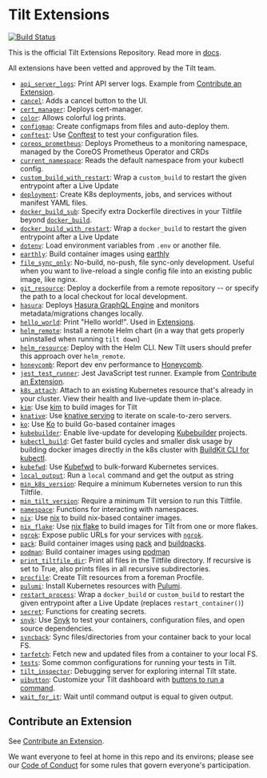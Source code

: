 # Tilt Extensions

[![Build Status](https://circleci.com/gh/tilt-dev/tilt-extensions/tree/master.svg?style=shield)](https://circleci.com/gh/tilt-dev/tilt-extensions)

This is the official Tilt Extensions Repository. Read more in [docs](https://docs.tilt.dev/extensions.html).

All extensions have been vetted and approved by the Tilt team.

- [`api_server_logs`](/api_server_logs): Print API server logs. Example from [Contribute an Extension](https://docs.tilt.dev/contribute_extension.html).
- [`cancel`](/cancel): Adds a cancel button to the UI.
- [`cert_manager`](/cert_manager): Deploys cert-manager.
- [`color`](/color): Allows colorful log prints.
- [`configmap`](/configmap): Create configmaps from files and auto-deploy them.
- [`conftest`](/conftest): Use [Conftest](https://www.conftest.dev/) to test your configuration files.
- [`coreos_prometheus`](/coreos_prometheus): Deploys Prometheus to a monitoring namespace, managed by the CoreOS Prometheus Operator and CRDs
- [`current_namespace`](/current_namespace): Reads the default namespace from your kubectl config.
- [`custom_build_with_restart`](/restart_process): Wrap a `custom_build` to restart the given entrypoint after a Live Update
- [`deployment`](/deployment): Create K8s deployments, jobs, and services without manifest YAML files.
- [`docker_build_sub`](/docker_build_sub): Specify extra Dockerfile directives in your Tiltfile beyond [`docker_build`](https://docs.tilt.dev/api.html#api.docker_build).
- [`docker_build_with_restart`](/restart_process): Wrap a `docker_build` to restart the given entrypoint after a Live Update
- [`dotenv`](/dotenv): Load environment variables from `.env` or another file.
- [`earthly`](/earthly): Build container images using [earthly](https://earthly.dev)
- [`file_sync_only`](/file_sync_only): No-build, no-push, file sync-only development. Useful when you want to live-reload a single config file into an existing public image, like nginx.
- [`git_resource`](/git_resource): Deploy a dockerfile from a remote repository -- or specify the path to a local checkout for local development.
- [`hasura`](/hasura): Deploys [Hasura GraphQL Engine](https://hasura.io/) and monitors metadata/migrations changes locally.
- [`hello_world`](/hello_world): Print "Hello world!". Used in [Extensions](https://docs.tilt.dev/extensions.html).
- [`helm_remote`](/helm_remote): Install a remote Helm chart (in a way that gets properly uninstalled when running `tilt down`)
- [`helm_resource`](/helm_resource): Deploy with the Helm CLI. New Tilt users should prefer this approach over `helm_remote`.
- [`honeycomb`](/honeycomb): Report dev env performance to [Honeycomb](https://honeycomb.io).
- [`jest_test_runner`](/jest_test_runner): Jest JavaScript test runner. Example from [Contribute an Extension](https://docs.tilt.dev/contribute_extension.html).
- [`k8s_attach`](/k8s_attach): Attach to an existing Kubernetes resource that's already in your cluster. View their health and live-update them in-place.
- [`kim`](/kim): Use [kim](https://github.com/rancher/kim) to build images for Tilt
- [`knative`](/knative): Use [knative serving](https://knative.dev/docs/serving/) to iterate on scale-to-zero servers.
- [`ko`](/ko): Use [Ko](https://github.com/google/ko) to build Go-based container images
- [`kubebuilder`](/kubebuilder): Enable live-update for developing [Kubebuilder](https://github.com/kubernetes-sigs/kubebuilder) projects.
- [`kubectl_build`](/kubectl_build): Get faster build cycles and smaller disk usage by building docker images directly in the k8s cluster with [BuildKit CLI for kubectl](https://github.com/vmware-tanzu/buildkit-cli-for-kubectl).
- [`kubefwd`](/kubefwd): Use [Kubefwd](https://kubefwd.com/) to bulk-forward Kubernetes services.
- [`local_output`](/local_output): Run a `local` command and get the output as string
- [`min_k8s_version`](/min_k8s_version): Require a minimum Kubernetes version to run this Tiltfile.
- [`min_tilt_version`](/min_tilt_version): Require a minimum Tilt version to run this Tiltfile.
- [`namespace`](/namespace): Functions for interacting with namespaces.
- [`nix`](/nix): Use [nix](https://nixos.org/guides/install-nix.html) to build nix-based container images.
- [`nix_flake`](/nix_flake): Use [nix flake](https://nixos.org/manual/nix/stable/command-ref/new-cli/nix3-flake.html) to build images for Tilt from one or more flakes.
- [`ngrok`](/ngrok): Expose public URLs for your services with [`ngrok`](https://ngrok.com/).
- [`pack`](/pack): Build container images using [pack](https://buildpacks.io/docs/install-pack/) and [buildpacks](https://buildpacks.io/).
- [`podman`](/podman): Build container images using [podman](https://podman.io)
- [`print_tiltfile_dir`](/print_tiltfile_dir): Print all files in the Tiltfile directory. If recursive is set to True, also prints files in all recursive subdirectories.
- [`procfile`](/procfile): Create Tilt resources from a foreman Procfile.
- [`pulumi`](/pulumi): Install Kubernetes resources with [Pulumi](https://www.pulumi.com/).
- [`restart_process`](/restart_process): Wrap a `docker_build` or `custom_build` to restart the given entrypoint after a Live Update (replaces `restart_container()`)
- [`secret`](/secret): Functions for creating secrets.
- [`snyk`](/snyk): Use [Snyk](https://snyk.io) to test your containers, configuration files, and open source dependencies.
- [`syncback`](/syncback): Sync files/directories from your container back to your local FS.
- [`tarfetch`](/tarfetch): Fetch new and updated files from a container to your local FS.
- [`tests`](/tests): Some common configurations for running your tests in Tilt.
- [`tilt_inspector`](/tilt_inspector): Debugging server for exploring internal Tilt state.
- [`uibutton`](/uibutton): Customize your Tilt dashboard with [buttons to run a command](https://blog.tilt.dev/2021/06/21/uibutton.html).
- [`wait_for_it`](/wait_for_it): Wait until command output is equal to given output.

## Contribute an Extension

See [Contribute an Extension](https://docs.tilt.dev/contribute_extension.html).

We want everyone to feel at home in this repo and its environs; please see our [Code of Conduct](CODE_OF_CONDUCT.md) for some rules that govern everyone's participation.
